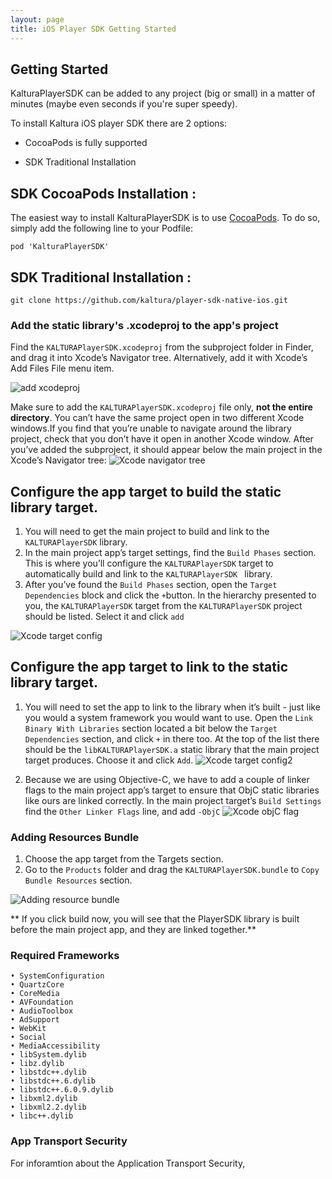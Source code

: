 ```yaml
---
layout: page
title: iOS Player SDK Getting Started 
---
```




## Getting Started

KalturaPlayerSDK can be added to any project (big or small) in a matter of minutes (maybe even seconds if you're super speedy). 

To install Kaltura iOS player SDK there are 2 options:

* CocoaPods is fully supported

* SDK Traditional Installation




## SDK CocoaPods Installation :

The easiest way to install KalturaPlayerSDK is to use [CocoaPods](https://cocoapods.org/). To do so, simply add the following line to your Podfile:

```
pod 'KalturaPlayerSDK'
```




## SDK Traditional Installation :

```
git clone https://github.com/kaltura/player-sdk-native-ios.git
```

### Add the static library's .xcodeproj to the app's project
Find the ```KALTURAPlayerSDK.xcodeproj``` from the subproject folder in Finder, and drag it into Xcode’s Navigator tree. Alternatively, add it with Xcode’s Add Files File menu item.

![add xcodeproj](https://camo.githubusercontent.com/1e3d845d0728b62beb23e474ae30d2b8370867db/687474703a2f2f6b6e6f776c656467652e6b616c747572612e636f6d2f73697465732f64656661756c742f66696c65732f7374796c65732f6c617267652f7075626c69632f6164645f66696c65732e706e67)


Make sure to add the ```KALTURAPlayerSDK.xcodeproj``` file only, **not the entire directory**. You can’t have the same project open in two different Xcode windows.If you find that you’re unable to navigate around the library project, check that you don’t have it open in another Xcode window. After you’ve added the subproject, it should appear below the main project in the Xcode’s Navigator tree:
![Xcode navigator tree](https://camo.githubusercontent.com/1f46c83ca7f3e9c76f1509ddc041e3964e63f3c7/687474703a2f2f6b6e6f776c656467652e6b616c747572612e636f6d2f73697465732f64656661756c742f66696c65732f7374796c65732f6c617267652f7075626c69632f78636f6465747265652e706e67)

## Configure the app target to build the static library target.

1. You will need to get the main project to build and link to the ```KALTURAPlayerSDK``` library.
2. In the main project app’s target settings, find the ```Build Phases``` section. This is where you’ll configure the ```KALTURAPlayerSDK``` target to automatically build and link to the ```KALTURAPlayerSDK ``` library.
3. After you’ve found the ```Build Phases``` section, open the ```Target Dependencies``` block and click the ```+```button. In the hierarchy presented to you, the ```KALTURAPlayerSDK``` target from the ```KALTURAPlayerSDK``` project should be listed. Select it and click ```add```

![Xcode target config](https://camo.githubusercontent.com/d35c79ce9a0d01ad3a45a94362da413ed4afa403/687474703a2f2f6b6e6f776c656467652e6b616c747572612e636f6d2f73697465732f64656661756c742f66696c65732f7374796c65732f6c617267652f7075626c69632f616464446570656e64656e6369652e6a7067)

## Configure the app target to link to the static library target.
1. You will need to set the app to link to the library when it’s built - just like you would a system framework you would want to use. Open the ```Link Binary With Libraries``` section located a bit below the ```Target Dependencies``` section, and click ```+``` in there too. At the top of the list there should be the ```libKALTURAPlayerSDK.a``` static library that the main project target produces. Choose it and click ```Add```.
![Xcode target config2](https://camo.githubusercontent.com/acea3bcfbe47b0cc2e37796807d23c617723822f/687474703a2f2f6b6e6f776c656467652e6b616c747572612e636f6d2f73697465732f64656661756c742f66696c65732f7374796c65732f6c617267652f7075626c69632f6c696e6b546f53444b2e6a7067)

2. Because we are using Objective-C, we have to add a couple of linker flags to the main project app’s target to ensure that ObjC static libraries like ours are linked correctly. In the main project target’s ```Build Settings``` find the ```Other Linker Flags``` line, and add ```-ObjC``` 
![Xcode objC flag](https://camo.githubusercontent.com/a79c30cac8e6ff20b85c2db05391fb5888706966/687474703a2f2f6b6e6f776c656467652e6b616c747572612e636f6d2f73697465732f64656661756c742f66696c65732f7374796c65732f6c617267652f7075626c69632f616464696e674f626a435f666c61672e6a7067)

### Adding Resources Bundle

1. Choose the app target from the Targets section.
2. Go to the ```Products``` folder and drag the ```KALTURAPlayerSDK.bundle``` to ```Copy Bundle Resources``` section.

![Adding resource bundle](https://camo.githubusercontent.com/bd7958d4ca8e7c7ce8ca1dac1a6b1c1c6c08c078/687474703a2f2f6b6e6f776c656467652e6b616c747572612e636f6d2f73697465732f64656661756c742f66696c65732f7374796c65732f6c617267652f7075626c69632f42756e646c652e706e67)

** If you click build now, you will see that the PlayerSDK library is built before the main project app, and they are linked together.**

### Required Frameworks
```
• SystemConfiguration
• QuartzCore
• CoreMedia
• AVFoundation
• AudioToolbox
• AdSupport
• WebKit
• Social
• MediaAccessibility
• libSystem.dylib
• libz.dylib
• libstdc++.dylib
• libstdc++.6.dylib
• libstdc++.6.0.9.dylib
• libxml2.dylib
• libxml2.2.dylib
• libc++.dylib
```

### App Transport Security 
For inforamtion about the Application Transport Security, 
